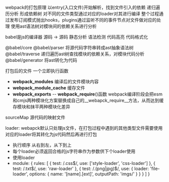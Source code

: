 webpack的打包原理
以entry(入口文件)开始解析，找到文件引入的依赖 递归遍历分析 形成依赖树
对不同的文件类型通过对应的loader对其进行编译
整个过程通过发布订阅模式抛出hooks，plugins通过监听不同的事件节点对文件做对应的处理
使用ast语法树对模块间的依赖关系进行分析

babel是js的编译器 源码 -> 源码
静态分析
语法检测 代码高亮 代码格式化

@babel/core 
@babel/parser  将源代码字符串转成ast抽象语法树
@babel/traverse 递归遍历ast树查找模块的依赖关系，对模块代码分析
@babel/generator 将ast转化为代码

打包后的文件 
一个立即执行函数
 - __webpack_modules__ 编译后的文件模块内容
 - __webpack_module_cache__ 缓存文件
 - __webpack_exports__ 
 -- __webpack_require__()函数 webpack编译阶段会把esm和cmjs两种模块化方案替换成自己的__webapck_require__方法，从而达到缓存模块和抹平两种模块化差异

 sourceMap 源代码的映射文件

 loader: webapck默认只处理js文件，在打包过程中遇到的其他类型文件需要使用对应的loader将其转化为js代码然后再进行打包
 - 执行顺序 从右到左，从下到上
 - 每个loader必须返回合格的js字符串作为参数供下个loader使用
 - 使用loader
  - module: {
    rules: [
      {
        test: /\.css$/,
        use: ['style-loader', 'css-loader']
      },
      {
        test: /\.txt$/,
        use: 'raw-loader'
      },
      {
        test: /\.(png|jpg)$/,
        use: {
          loader: 'file-loader',
          options: {
            name: '[name].[ext]',
            outputPath: 'imgs/'
          }
        }
      }
    ]
  }

